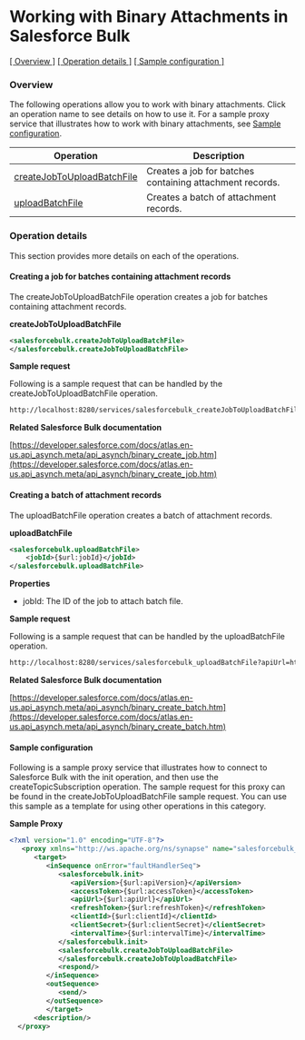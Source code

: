 # Working with Binary Attachments in Salesforce Bulk

[[  Overview ]](#overview)  [[ Operation details ]](#operation-details)  [[  Sample configuration  ]](#sample-configuration)

### Overview 

The following operations allow you to work with binary attachments. Click an operation name to see details on how to use it.
For a sample proxy service that illustrates how to work with binary attachments, see [Sample configuration](#sample-configuration).

| Operation        | Description |
| ------------- |-------------|
| [createJobToUploadBatchFile](#creating-a-job-for-batches-containing-attachment-records)    | Creates a job for batches containing attachment records. |
| [uploadBatchFile](#creating-a-batch-of-attachment-records)      | Creates a batch of attachment records. |

### Operation details

This section provides more details on each of the operations.

#### Creating a job for batches containing attachment records

The createJobToUploadBatchFile operation creates a job for batches containing attachment records.

**createJobToUploadBatchFile**
```xml
<salesforcebulk.createJobToUploadBatchFile>
</salesforcebulk.createJobToUploadBatchFile>
```
**Sample request**

Following is a sample request that can be handled by the createJobToUploadBatchFile operation.

```xml
http://localhost:8280/services/salesforcebulk_createJobToUploadBatchFile?apiUrl=https://ap2.salesforce.com&accessToken=00D280000011oQO!ARwAQFPbKzWInyf.4veB3NY0hiKNQTxaSiZnPh9AybHplDpix34y_UOdwiKcL3e1_IquaUuO3A54A4thmSplNUQei9ARsNFV&apiVersion=34.0&refreshToken=5Aep861TSESvWeug_wHqvFVePrOMjj7CUFncs.cGdlPln68mKYpAbAJ9l7A5FTFsmqFY8Jl0m6fkIMWkIKc4WKL&clientId=3MVG9ZL0ppGP5UrDGNWmP9oSpiNtudQv6b06Ru7K6UPW5xQhd6vakhfjA2HUGsLSpDOQmO8JGozttODpABcnY&clientSecret=5437293348319318299&intervalTime=1000000
```

**Related Salesforce Bulk documentation**

[https://developer.salesforce.com/docs/atlas.en-us.api_asynch.meta/api_asynch/binary_create_job.htm](https://developer.salesforce.com/docs/atlas.en-us.api_asynch.meta/api_asynch/binary_create_job.htm)

#### Creating a batch of attachment records

The uploadBatchFile operation creates a batch of attachment records.

**uploadBatchFile**
```xml
<salesforcebulk.uploadBatchFile>
    <jobId>{$url:jobId}</jobId>
</salesforcebulk.uploadBatchFile>
```

**Properties**
* jobId: The ID of the job to attach batch file.

**Sample request**

Following is a sample request that can be handled by the uploadBatchFile operation.

```xml
http://localhost:8280/services/salesforcebulk_uploadBatchFile?apiUrl=https://ap2.salesforce.com&accessToken=00D280000011oQO!ARwAQFPbKzWInyf.4veB3NY0hiKNQTxaSiZnPh9AybHplDpix34y_UOdwiKcL3e1_IquaUuO3A54A4thmSplNUQei9ARsNFV&apiVersion=34.0&refreshToken=5Aep861TSESvWeug_wHqvFVePrOMjj7CUFncs.cGdlPln68mKYpAbAJ9l7A5FTFsmqFY8Jl0m6fkIMWkIKc4WKL&clientId=3MVG9ZL0ppGP5UrDGNWmP9oSpiNtudQv6b06Ru7K6UPW5xQhd6vakhfjA2HUGsLSpDOQmO8JGozttODpABcnY&clientSecret=5437293348319318299&intervalTime=1000000&jobId=75028000000MCv9AAG
```
**Related Salesforce Bulk documentation**

[https://developer.salesforce.com/docs/atlas.en-us.api_asynch.meta/api_asynch/binary_create_batch.htm](https://developer.salesforce.com/docs/atlas.en-us.api_asynch.meta/api_asynch/binary_create_batch.htm)

#### Sample configuration

Following is a sample proxy service that illustrates how to connect to Salesforce Bulk with the init operation, and then use the createTopicSubscription operation. The sample request for this proxy can be found in the createJobToUploadBatchFile sample request. You can use this sample as a template for using other operations in this category.

**Sample Proxy**
```xml
<?xml version="1.0" encoding="UTF-8"?>
   <proxy xmlns="http://ws.apache.org/ns/synapse" name="salesforcebulk_createJobToUploadBatchFile" transports="https,http" statistics="disable" trace="disable" startOnLoad="true">
      <target>
         <inSequence onError="faultHandlerSeq">
            <salesforcebulk.init>
               <apiVersion>{$url:apiVersion}</apiVersion>
               <accessToken>{$url:accessToken}</accessToken>
               <apiUrl>{$url:apiUrl}</apiUrl>
               <refreshToken>{$url:refreshToken}</refreshToken>
               <clientId>{$url:clientId}</clientId>
               <clientSecret>{$url:clientSecret}</clientSecret>
               <intervalTime>{$url:intervalTime}</intervalTime>
            </salesforcebulk.init>
            <salesforcebulk.createJobToUploadBatchFile>
            </salesforcebulk.createJobToUploadBatchFile>
            <respond/>
         </inSequence>
         <outSequence>
            <send/>
         </outSequence>
         </target>
      <description/>
  </proxy>
```